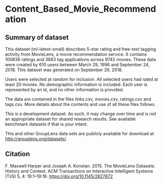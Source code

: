 # Content_Based_Movie_Recommendation

## Summary of dataset
This dataset (ml-latest-small) describes 5-star rating and free-text tagging activity from MovieLens, a movie recommendation service. It contains 100836 ratings and 3683 tag applications across 9742 movies. These data were created by 610 users between March 29, 1996 and September 24, 2018. This dataset was generated on September 26, 2018.

Users were selected at random for inclusion. All selected users had rated at least 20 movies. No demographic information is included. Each user is represented by an id, and no other information is provided.

The data are contained in the files links.csv, movies.csv, ratings.csv and tags.csv. More details about the contents and use of all these files follows.

This is a development dataset. As such, it may change over time and is not an appropriate dataset for shared research results. See available benchmark datasets if that is your intent.

This and other GroupLens data sets are publicly available for download at http://grouplens.org/datasets/.

## Citation

F. Maxwell Harper and Joseph A. Konstan. 2015. The MovieLens Datasets: History and Context. ACM Transactions on Interactive Intelligent Systems (TiiS) 5, 4: 19:1–19:19. https://doi.org/10.1145/2827872